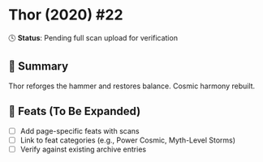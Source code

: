 # Thor (2020) #22

🕓 **Status**: Pending full scan upload for verification


## 📖 Summary
Thor reforges the hammer and restores balance. Cosmic harmony rebuilt.

## 🔹 Feats (To Be Expanded)
- [ ] Add page-specific feats with scans
- [ ] Link to feat categories (e.g., Power Cosmic, Myth-Level Storms)
- [ ] Verify against existing archive entries
